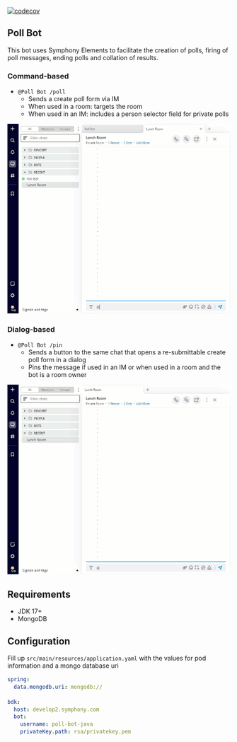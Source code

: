 [![codecov](https://codecov.io/gh/SymphonyPlatformSolutions/symphony-poll-bot-java/branch/main/graph/badge.svg?token=2FTS2489M3)](https://codecov.io/gh/SymphonyPlatformSolutions/symphony-poll-bot-java)

## Poll Bot
This bot uses Symphony Elements to facilitate the creation of polls, firing of poll messages, ending polls and collation of results. 

### Command-based
- `@Poll Bot /poll`
  - Sends a create poll form via IM 
  - When used in a room: targets the room
  - When used in an IM: includes a person selector field for private polls

![](demo-command.gif)

### Dialog-based
- `@Poll Bot /pin`
  - Sends a button to the same chat that opens a re-submittable create poll form in a dialog 
  - Pins the message if used in an IM or when used in a room and the bot is a room owner 

![](demo-dialog.gif)

## Requirements
* JDK 17+
* MongoDB

## Configuration
Fill up `src/main/resources/application.yaml` with the values for pod information and a mongo database uri
```yaml
spring:
  data.mongodb.uri: mongodb://

bdk:
  host: develop2.symphony.com
  bot:
    username: poll-bot-java
    privateKey.path: rsa/privatekey.pem
```
